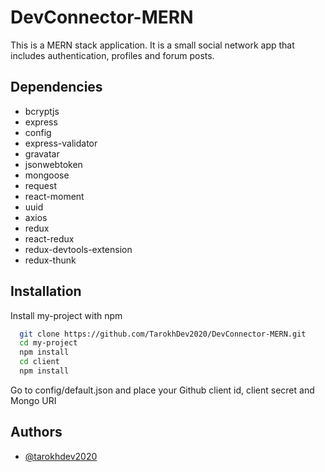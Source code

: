 
# DevConnector-MERN

This is a MERN stack application. It is a small social network app that includes authentication, profiles and forum posts.

## Dependencies

- bcryptjs
- express
- config
- express-validator
- gravatar
- jsonwebtoken
- mongoose
- request
- react-moment
- uuid
- axios
- redux
- react-redux
- redux-devtools-extension
- redux-thunk

## Installation

Install my-project with npm

```bash
  git clone https://github.com/TarokhDev2020/DevConnector-MERN.git
  cd my-project
  npm install
  cd client
  npm install
```
Go to config/default.json and place your Github client id, client secret and Mongo URI
## Authors

- [@tarokhdev2020](https://www.github.com/TarokhDev2020)

